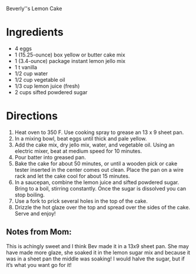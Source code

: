Beverly''s Lemon Cake

# Ingredients
- 4 eggs
- 1 (15.25-ounce) box yellow or butter cake mix
- 1 (3.4-ounce) package instant lemon jello mix
- 1 t vanilla
- 1/2 cup water
- 1/2 cup vegetable oil
- 1/3 cup lemon juice (fresh)
- 2 cups sifted powdered sugar

# Directions

1. Heat oven to 350 F. Use cooking spray to grease an 13 x 9 sheet pan.
2. In a mixing bowl, beat eggs until thick and pale yellow.
3. Add the cake mix, dry jello mix, water, and vegetable oil. Using an electric mixer, beat at medium speed for 10 minutes.
4. Pour batter into greased pan.
5. Bake the cake for about 50 minutes, or until a wooden pick or cake tester inserted in the center comes out clean. Place the pan on a wire rack and let the cake cool for about 15 minutes.
6. In a saucepan, combine the lemon juice and sifted powdered sugar. Bring to a boil, stirring constantly. Once the sugar is dissolved you can stop boiling.
7. Use a fork to prick several holes in the top of the cake.
8. Drizzle the hot glaze over the top and spread over the sides of the cake. Serve and enjoy!

## Notes from Mom:
This is achingly sweet and I think Bev made it in a 13x9 sheet pan. She may have made more glaze, she soaked it in the lemon sugar mix and because it was in a sheet pan the middle was soaking! I would halve the sugar, but if it’s what you want go for it!

